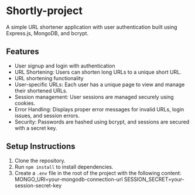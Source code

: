 # Shortly-project

A simple URL shortener application with user authentication built using Express.js, MongoDB, and bcrypt.

## Features 
- User signup and login with authentication
- URL Shortening: Users can shorten long URLs to a unique short URL.
- URL shortening functionality
- User-specific URLs: Each user has a unique page to view and manage their shortened URLs.
- Session management: User sessions are managed securely using cookies.
- Error Handling: Displays proper error messages for invalid URLs, login issues, and session errors.
- Security: Passwords are hashed using bcrypt, and sessions are secured with a secret key.

## Setup Instructions
1. Clone the repository.
2. Run `npm install` to install dependencies.
3. Create a `.env` file in the root of the project with the following content:
      MONGO_URI=your-mongodb-connection-url
      SESSION_SECRET=your-session-secret-key

